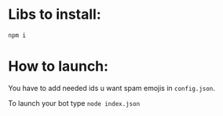 # Libs to install:

`npm i`

# How to launch:

You have to add needed ids u want spam emojis in `config.json`.

To launch your bot type `node index.json`